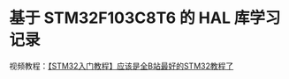 # 基于 STM32F103C8T6 的 HAL 库学习记录



视频教程：[【STM32入门教程】应该是全B站最好的STM32教程了](https://www.bilibili.com/video/BV12v4y1y7uV/?spm_id_from=333.999.0.0&vd_source=5d9c7e3bfd7a01902b0da55d15722564)